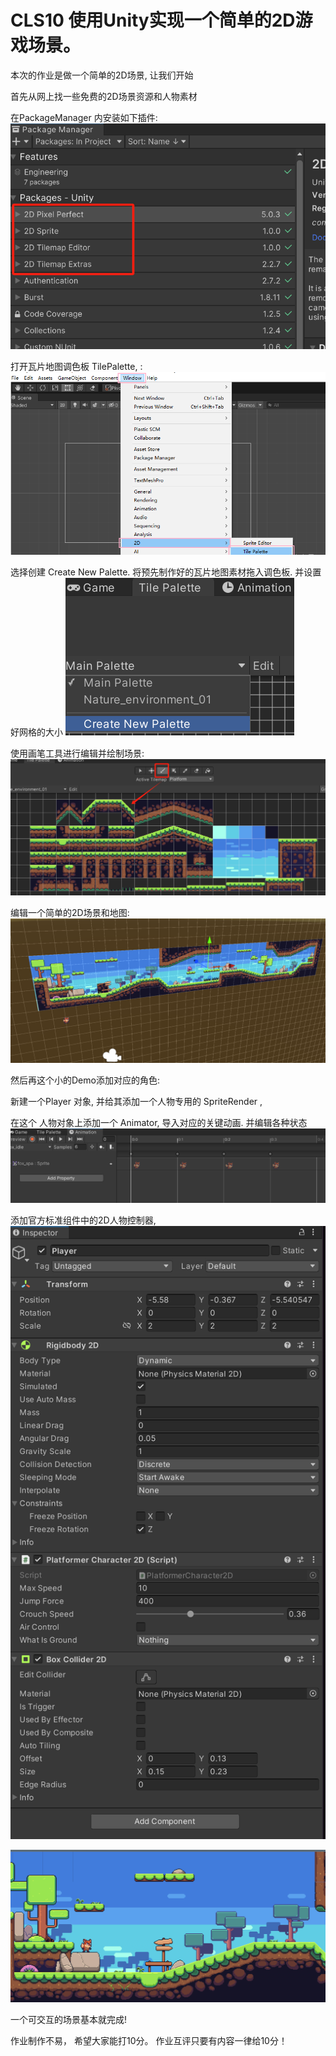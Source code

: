 ﻿# CLS10 使用Unity实现一个简单的2D游戏场景。

本次的作业是做一个简单的2D场景, 让我们开始

首先从网上找一些免费的2D场景资源和人物素材

在PackageManager 内安装如下插件:
![](Doc/sc_01.png)

打开瓦片地图调色板 TilePalette, :
![](Doc/sc_02.png)

选择创建 Create New Palette. 将预先制作好的瓦片地图素材拖入调色板. 并设置好网格的大小
![](Doc/sc_03.png)

使用画笔工具进行编辑并绘制场景:
![](Doc/sc_04.png)


编辑一个简单的2D场景和地图:
![](Doc/sc_05.png)


然后再这个小的Demo添加对应的角色:

新建一个Player 对象, 并给其添加一个人物专用的  SpriteRender ,

在这个 人物对象上添加一个 Animator, 导入对应的关键动画.   并编辑各种状态
![](Doc/sc_06.png)


添加官方标准组件中的2D人物控制器,
![](Doc/sc_08.png)

![](Doc/sc_07.png)


一个可交互的场景基本就完成!


作业制作不易， 希望大家能打10分。 作业互评只要有内容一律给10分！